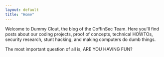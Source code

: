 ```yaml
---
layout: default
title: "Home"
---
```


Welcome to Dummy Clout, the blog of the CoffinSec Team. Here you'll find posts about our coding projects, proof of concepts, technical HOWTOs, security research, stunt hacking, and making computers do dumb things. 

The most important question of all is, ARE YOU HAVING FUN?
